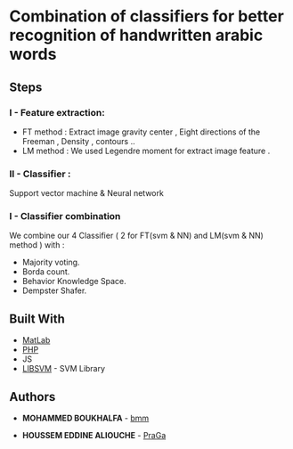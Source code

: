 # Combination of classifiers for better recognition of handwritten arabic words

## Steps

### I - Feature extraction:
*  FT method : Extract image gravity center , Eight directions of the Freeman , Density , contours .. 
*  LM method : We used Legendre moment for extract image feature . 

### II - Classifier :
Support vector machine & Neural network  
### I - Classifier combination 
We combine our 4 Classifier ( 2 for FT(svm & NN) and LM(svm & NN) method ) with : 
*  Majority voting.
*  Borda count.
*  Behavior Knowledge Space.
*  Dempster Shafer.


## Built With

* [MatLab](https://mathworks.com)
* [PHP](https://php.net) 
* JS
* [LIBSVM](https://www.csie.ntu.edu.tw/~cjlin/libsvm/) - SVM Library 
## Authors

* **MOHAMMED BOUKHALFA** - [bmm](https://github.com/mboukhalfa)

* **HOUSSEM EDDINE ALIOUCHE** - [PraGa](https://github.com/oxPraGa/)
